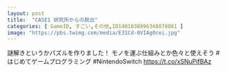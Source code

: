 ```yaml
---
layout: post
title:  "CASE1 研究所からの脱出"
categories: [ GameID, すごい,その他,ID1401038896348078081 ]
image: "https://pbs.twimg.com/media/E31Cd-0VIAg0cei.jpg"
---
```

謎解きというかパズルを作りました！
モノを運ぶ仕組みとか色々と使えそう
#はじめてゲームプログラミング #NintendoSwitch https://t.co/xSNuPifBAz

